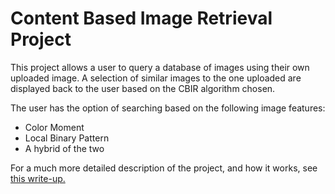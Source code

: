 # Content Based Image Retrieval Project

This project allows a user to query a database of images using their own uploaded image. A selection of similar images to the one uploaded are displayed back to the user based on the CBIR algorithm chosen.

The user has the option of searching based on the following image features:

* Color Moment
* Local Binary Pattern
* A hybrid of the two

For a much more detailed description of the project, and how it works, see [this write-up.](Writeup.pdf)
